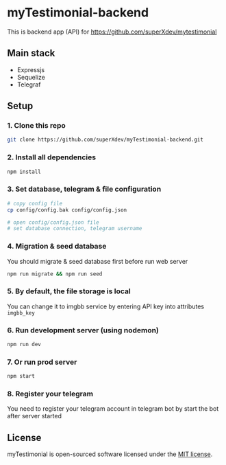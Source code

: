 # myTestimonial-backend
This is backend app (API) for https://github.com/superXdev/mytestimonial

## Main stack
- Expressjs
- Sequelize
- Telegraf

## Setup
### 1. Clone this repo
```sh
git clone https://github.com/superXdev/myTestimonial-backend.git
```

### 2. Install all dependencies
```sh
npm install
```

### 3. Set database, telegram & file configuration
```sh
# copy config file
cp config/config.bak config/config.json

# open config/config.json file
# set database connection, telegram username
```

### 4. Migration & seed database
You should migrate & seed database first before run web server
```sh
npm run migrate && npm run seed
```

### 5. By default, the file storage is local
You can change it to imgbb service by entering API key into attributes `imgbb_key`
### 6. Run development server (using nodemon)
```sh
npm run dev
```

### 7. Or run prod server
```sh
npm start
```

### 8. Register your telegram
You need to register your telegram account in telegram bot by start the bot after server started

## License

myTestimonial is open-sourced software licensed under the [MIT license](https://opensource.org/licenses/MIT).